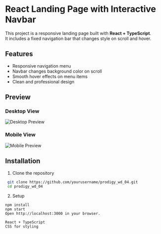 # React Landing Page with Interactive Navbar

This project is a responsive landing page built with **React + TypeScript**.  
It includes a fixed navigation bar that changes style on scroll and hover.  

## Features
- Responsive navigation menu  
- Navbar changes background color on scroll  
- Smooth hover effects on menu items  
- Clean and professional design  

## Preview  

### Desktop View  
![Desktop Preview](https://media.discordapp.net/attachments/1370958073102991463/1407414564823236728/image.png?ex=68a60474&is=68a4b2f4&hm=017101f3b9a89e3b2ba1c72c93fba277f163c331f4677aed92e78acc9008ece3&=&format=webp&quality=lossless&width=1590&height=783)  

### Mobile View  
![Mobile Preview](https://media.discordapp.net/attachments/1370958073102991463/1407414788518314025/image.png?ex=68a604aa&is=68a4b32a&hm=772b2040faca3d5da889bf3804e2599ec8df9e33d1f306ff875fa18e683c164d&=&format=webp&quality=lossless&width=218&height=438)  

## Installation  

1. Clone the repository  
  ```bash
   git clone https://github.com/yourusername/prodigy_wd_04.git
   cd prodigy_wd_04
```
2. Setup 
```Install dependencies
npm install
npm start
Open http://localhost:3000 in your browser.
```

```Tech Stack
React + TypeScript
CSS for styling
```